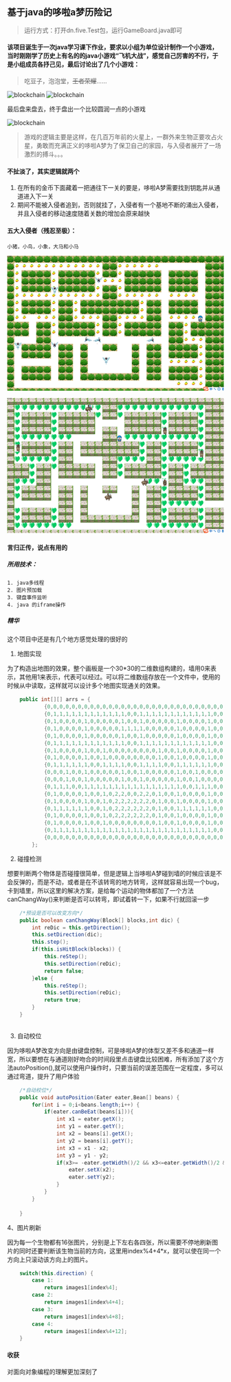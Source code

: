 ﻿## 基于java的哆啦a梦历险记

> 运行方式：打开dn.five.Test包，运行GameBoard.java即可

#### 该项目诞生于一次java学习课下作业，要求以小组为单位设计制作一个小游戏，当时刚刚学了历史上有名的的java小游戏“飞机大战”，感觉自己厉害的不行，于是小组成员各抒己见，最后讨论出了几个小游戏：

> 吃豆子，泡泡堂，~~王者荣耀~~......
    
![blockchain](https://gss0.baidu.com/-vo3dSag_xI4khGko9WTAnF6hhy/zhidao/wh%3D600%2C800/sign=9dda0a74249759ee4a0568cd82cb6f2e/83025aafa40f4bfb6ecdf02d014f78f0f73618ad.jpg)    ![blockchain](https://ss3.bdstatic.com/70cFv8Sh_Q1YnxGkpoWK1HF6hhy/it/u=4109759027,2341342946&fm=26&gp=0.jpg)
    
最后盘来盘去，终于盘出一个比较圆润一点的小游戏
    
![blockchain](https://github.com/wwz223/adventures-doraemon/blob/master/ScreenShots/p-4.gif)
    
>游戏的逻辑主要是这样，在几百万年前的火星上，一群外来生物正要攻占火星，勇敢而充满正义的哆啦A梦为了保卫自己的家园，与入侵者展开了一场激烈的搏斗。。。
    
#### 不扯淡了，其实逻辑就两个
1. 在所有的金币下面藏着一把通往下一关的要是，哆啦A梦需要找到钥匙并从通道进入下一关
2. 期间不能被入侵者追到，否则就挂了，入侵者有一个基地不断的涌出入侵者，并且入侵者的移动速度随着关数的增加会原来越快

#### 五大入侵者（残忍至极）：
    小猪，小鸟，小象，大马和小马

![blockchain](ScreenShots/p-2.png)

![blockchain](ScreenShots/p-3.png)

#### 言归正传，说点有用的    
##### 所用技术：
    1. java多线程
    2. 图片预加载
    3. 键盘事件监听
    4. java 的iframe操作
    
##### 精华

这个项目中还是有几个地方感觉处理的很好的
    
1. 地图实现

为了构造出地图的效果，整个画板是一个30*30的二维数组构建的，墙用0来表示，其他用1来表示，代表可以经过。可以将二维数组存放在一个文件中，使用的时候从中读取，这样就可以设计多个地图实现通关的效果。
    
```java
	public int[][] arrs = {
			{0,0,0,0,0,0,0,0,0,0,0,0,0,0,0,0,0,0,0,0,0,0,0,0,0,0,0,0,0,0},
			{0,1,1,1,1,1,1,1,1,1,1,1,1,0,0,1,1,1,1,1,1,1,1,1,1,1,1,0,0,0},
			{0,1,0,0,0,0,1,0,0,0,0,0,1,0,0,1,0,0,0,0,0,1,0,0,0,0,1,0,0,0},
			{0,1,0,0,0,0,1,0,0,0,0,0,1,1,1,1,0,0,0,0,0,1,0,0,0,0,1,0,0,0},
			{0,1,0,0,0,0,1,0,0,0,0,0,1,0,0,1,0,0,0,0,0,1,0,0,0,0,1,0,0,0},
			{0,1,1,1,1,1,1,1,1,1,1,1,1,0,0,1,1,1,1,1,1,1,1,1,1,1,1,0,0,0},
			{0,1,0,0,0,0,1,0,0,1,0,0,0,0,0,0,0,0,1,0,0,1,0,0,0,0,1,0,0,0},
			{0,1,0,0,0,0,1,0,0,1,0,0,0,0,0,0,0,0,1,0,0,1,0,0,0,0,1,0,0,0},
			{0,1,1,1,1,1,1,0,0,1,1,1,1,0,0,1,1,1,1,0,0,1,1,1,1,1,1,0,0,0},
			{0,0,0,1,0,0,1,0,0,0,0,0,1,0,0,1,0,0,0,0,0,1,0,0,1,0,0,0,0,0},
			{0,0,0,1,0,0,1,0,0,0,0,0,1,0,0,1,0,0,0,0,0,1,0,0,1,0,0,0,0,0},
			{0,1,1,1,0,0,1,1,1,1,1,1,1,1,1,1,1,1,1,1,1,1,0,0,1,1,1,0,0,0},
			{0,1,0,0,0,0,1,0,0,1,0,2,2,0,0,2,2,0,1,0,0,1,0,0,0,0,1,0,0,0},
			{0,1,0,0,0,0,1,0,0,1,0,2,2,2,2,2,2,0,1,0,0,1,0,0,0,0,1,0,0,0},
			{0,1,1,1,1,1,1,0,0,1,0,2,2,2,2,2,2,0,1,0,0,1,1,1,1,1,1,0,0,0},
			{0,1,0,0,0,0,1,0,0,1,0,2,2,2,2,2,2,0,1,0,0,1,0,0,0,0,1,0,0,0},
			{0,1,0,0,0,0,1,0,0,1,0,0,0,0,0,0,0,0,1,0,0,1,0,0,0,0,1,0,0,0},
			{0,1,1,1,1,1,1,1,1,1,1,1,1,1,1,1,1,1,1,1,1,1,1,1,1,1,1,0,0,0},
			{0,0,0,0,0,0,0,0,0,0,0,0,0,0,0,0,0,0,0,0,0,0,0,0,0,0,0,0,0,0},
		};
```
2. 碰撞检测

想要判断两个物体是否碰撞很简单，但是逻辑上当哆啦A梦碰到墙的时候应该是不会反弹的，而是不动，或者是在不该转弯的地方转弯，这样就容易出现一个bug，卡到墙里，所以这里的解决方案，是给每个运动的物体都加了一个方法canChangWay()来判断是否可以转弯，即试着转一下，如果不行就回滚一步

```java
    /*预设是否可以改变方向*/
	public boolean canChangWay(Block[] blocks,int dic) {
		int reDic = this.getDirection();
		this.setDirection(dic);
		this.step();
		if(this.isHitBlock(blocks)) {
			this.reStep();
			this.setDirection(reDic);
			return false;
		}else {
			this.reStep();
			this.setDirection(reDic);
			return true;
		}
	}
	
```

3. 自动校位

因为哆啦A梦改变方向是由键盘控制，可是哆啦A梦的体型又差不多和通道一样宽，所以要想在与通道刚好吻合的时间段里点击键盘比较困难，所有添加了这个方法autoPosition(),就可以使用户操作时，只要当前的误差范围在一定程度，多可以通过弯道，提升了用户体验

```java
    /*自动校位*/
	public void autoPosition(Eater eater,Bean[] beans) {
		for(int i = 0;i<beans.length;i++) {
			if(eater.canBeEat(beans[i])){
				int x1 = eater.getX();
				int y1 = eater.getY();
				int x2 = beans[i].getX();
				int y2 = beans[i].getY();
				int x3 = x1 - x2;
				int y3 = y1 - y2;
				if(x3>= -eater.getWidth()/2 && x3<=eater.getWidth()/2 && y3 >= -eater.getHeight()/2 && y3 <= eater.getHeight()/2) {
					eater.setX(x2);
					eater.setY(y2);
				}
			}
		}
		
	}

```

4、图片刷新
    
因为每一个生物都有16张图片，分别是上下左右各四张，所以需要不停地刷新图片的同时还要判断该生物当前的方向，这里用index%4+4*x，就可以使在同一个方向上只滚动该方向上的图片。

```java
    switch(this.direction) {
		case 1:
			return images1[index%4];
		case 2:
			return images1[index%4+4];
		case 3:
			return images1[index%4+8];
		case 4:
			return images1[index%4+12];
	}
```

#### 收获

对面向对象编程的理解更加深刻了
